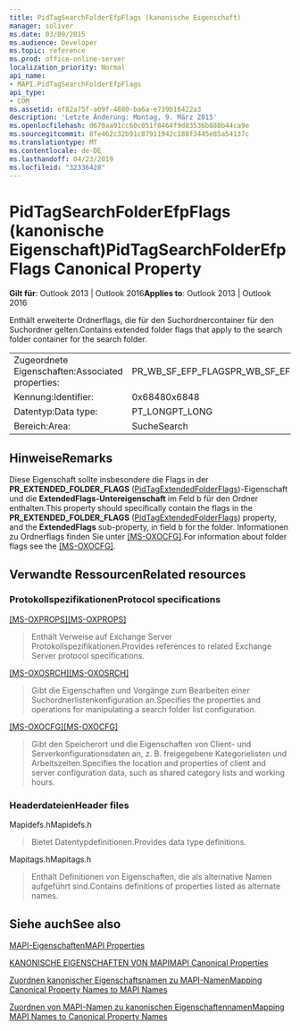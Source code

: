 ```yaml
---
title: PidTagSearchFolderEfpFlags (kanonische Eigenschaft)
manager: soliver
ms.date: 03/09/2015
ms.audience: Developer
ms.topic: reference
ms.prod: office-online-server
localization_priority: Normal
api_name:
- MAPI.PidTagSearchFolderEfpFlags
api_type:
- COM
ms.assetid: ef82a75f-a09f-4880-ba6a-e739b16422a3
description: 'Letzte Änderung: Montag, 9. März 2015'
ms.openlocfilehash: d670aa91cc60c051f8464f9d83536b888b44ca9e
ms.sourcegitcommit: 8fe462c32b91c87911942c188f3445e85a54137c
ms.translationtype: MT
ms.contentlocale: de-DE
ms.lasthandoff: 04/23/2019
ms.locfileid: "32336428"
---
```

# <a name="pidtagsearchfolderefpflags-canonical-property"></a><span data-ttu-id="53543-103">PidTagSearchFolderEfpFlags (kanonische Eigenschaft)</span><span class="sxs-lookup"><span data-stu-id="53543-103">PidTagSearchFolderEfpFlags Canonical Property</span></span>

  
  
<span data-ttu-id="53543-104">**Gilt für**: Outlook 2013 | Outlook 2016</span><span class="sxs-lookup"><span data-stu-id="53543-104">**Applies to**: Outlook 2013 | Outlook 2016</span></span> 
  
<span data-ttu-id="53543-105">Enthält erweiterte Ordnerflags, die für den Suchordnercontainer für den Suchordner gelten.</span><span class="sxs-lookup"><span data-stu-id="53543-105">Contains extended folder flags that apply to the search folder container for the search folder.</span></span>
  
|||
|:-----|:-----|
|<span data-ttu-id="53543-106">Zugeordnete Eigenschaften:</span><span class="sxs-lookup"><span data-stu-id="53543-106">Associated properties:</span></span>  <br/> |<span data-ttu-id="53543-107">PR_WB_SF_EFP_FLAGS</span><span class="sxs-lookup"><span data-stu-id="53543-107">PR_WB_SF_EFP_FLAGS</span></span>  <br/> |
|<span data-ttu-id="53543-108">Kennung:</span><span class="sxs-lookup"><span data-stu-id="53543-108">Identifier:</span></span>  <br/> |<span data-ttu-id="53543-109">0x6848</span><span class="sxs-lookup"><span data-stu-id="53543-109">0x6848</span></span>  <br/> |
|<span data-ttu-id="53543-110">Datentyp:</span><span class="sxs-lookup"><span data-stu-id="53543-110">Data type:</span></span>  <br/> |<span data-ttu-id="53543-111">PT_LONG</span><span class="sxs-lookup"><span data-stu-id="53543-111">PT_LONG</span></span>  <br/> |
|<span data-ttu-id="53543-112">Bereich:</span><span class="sxs-lookup"><span data-stu-id="53543-112">Area:</span></span>  <br/> |<span data-ttu-id="53543-113">Suche</span><span class="sxs-lookup"><span data-stu-id="53543-113">Search</span></span>  <br/> |
   
## <a name="remarks"></a><span data-ttu-id="53543-114">Hinweise</span><span class="sxs-lookup"><span data-stu-id="53543-114">Remarks</span></span>

<span data-ttu-id="53543-115">Diese Eigenschaft sollte insbesondere die Flags in der **PR_EXTENDED_FOLDER_FLAGS** ([PidTagExtendedFolderFlags](pidtagextendedfolderflags-canonical-property.md))-Eigenschaft und die **ExtendedFlags-Untereigenschaft** im Feld b für den Ordner enthalten.</span><span class="sxs-lookup"><span data-stu-id="53543-115">This property should specifically contain the flags in the **PR_EXTENDED_FOLDER_FLAGS** ([PidTagExtendedFolderFlags](pidtagextendedfolderflags-canonical-property.md)) property, and the **ExtendedFlags** sub-property, in field b for the folder.</span></span> <span data-ttu-id="53543-116">Informationen zu Ordnerflags finden Sie unter [[MS-OXOCFG]](https://msdn.microsoft.com/library/7d466dd5-c156-4da9-9a01-75c78e7e1a67%28Office.15%29.aspx).</span><span class="sxs-lookup"><span data-stu-id="53543-116">For information about folder flags see the [[MS-OXOCFG]](https://msdn.microsoft.com/library/7d466dd5-c156-4da9-9a01-75c78e7e1a67%28Office.15%29.aspx).</span></span>
  
## <a name="related-resources"></a><span data-ttu-id="53543-117">Verwandte Ressourcen</span><span class="sxs-lookup"><span data-stu-id="53543-117">Related resources</span></span>

### <a name="protocol-specifications"></a><span data-ttu-id="53543-118">Protokollspezifikationen</span><span class="sxs-lookup"><span data-stu-id="53543-118">Protocol specifications</span></span>

<span data-ttu-id="53543-119">[[MS-OXPROPS]](https://msdn.microsoft.com/library/f6ab1613-aefe-447d-a49c-18217230b148%28Office.15%29.aspx)</span><span class="sxs-lookup"><span data-stu-id="53543-119">[[MS-OXPROPS]](https://msdn.microsoft.com/library/f6ab1613-aefe-447d-a49c-18217230b148%28Office.15%29.aspx)</span></span>
  
> <span data-ttu-id="53543-120">Enthält Verweise auf Exchange Server Protokollspezifikationen.</span><span class="sxs-lookup"><span data-stu-id="53543-120">Provides references to related Exchange Server protocol specifications.</span></span>
    
<span data-ttu-id="53543-121">[[MS-OXOSRCH]](https://msdn.microsoft.com/library/c72e49b8-78c7-4483-ad65-e46e9133673b%28Office.15%29.aspx)</span><span class="sxs-lookup"><span data-stu-id="53543-121">[[MS-OXOSRCH]](https://msdn.microsoft.com/library/c72e49b8-78c7-4483-ad65-e46e9133673b%28Office.15%29.aspx)</span></span>
  
> <span data-ttu-id="53543-122">Gibt die Eigenschaften und Vorgänge zum Bearbeiten einer Suchordnerlistenkonfiguration an.</span><span class="sxs-lookup"><span data-stu-id="53543-122">Specifies the properties and operations for manipulating a search folder list configuration.</span></span>
    
<span data-ttu-id="53543-123">[[MS-OXOCFG]](https://msdn.microsoft.com/library/7d466dd5-c156-4da9-9a01-75c78e7e1a67%28Office.15%29.aspx)</span><span class="sxs-lookup"><span data-stu-id="53543-123">[[MS-OXOCFG]](https://msdn.microsoft.com/library/7d466dd5-c156-4da9-9a01-75c78e7e1a67%28Office.15%29.aspx)</span></span>
  
> <span data-ttu-id="53543-124">Gibt den Speicherort und die Eigenschaften von Client- und Serverkonfigurationsdaten an, z. B. freigegebene Kategorielisten und Arbeitszeiten.</span><span class="sxs-lookup"><span data-stu-id="53543-124">Specifies the location and properties of client and server configuration data, such as shared category lists and working hours.</span></span>
    
### <a name="header-files"></a><span data-ttu-id="53543-125">Headerdateien</span><span class="sxs-lookup"><span data-stu-id="53543-125">Header files</span></span>

<span data-ttu-id="53543-126">Mapidefs.h</span><span class="sxs-lookup"><span data-stu-id="53543-126">Mapidefs.h</span></span>
  
> <span data-ttu-id="53543-127">Bietet Datentypdefinitionen.</span><span class="sxs-lookup"><span data-stu-id="53543-127">Provides data type definitions.</span></span>
    
<span data-ttu-id="53543-128">Mapitags.h</span><span class="sxs-lookup"><span data-stu-id="53543-128">Mapitags.h</span></span>
  
> <span data-ttu-id="53543-129">Enthält Definitionen von Eigenschaften, die als alternative Namen aufgeführt sind.</span><span class="sxs-lookup"><span data-stu-id="53543-129">Contains definitions of properties listed as alternate names.</span></span>
    
## <a name="see-also"></a><span data-ttu-id="53543-130">Siehe auch</span><span class="sxs-lookup"><span data-stu-id="53543-130">See also</span></span>



[<span data-ttu-id="53543-131">MAPI-Eigenschaften</span><span class="sxs-lookup"><span data-stu-id="53543-131">MAPI Properties</span></span>](mapi-properties.md)
  
[<span data-ttu-id="53543-132">KANONISCHE EIGENSCHAFTEN VON MAPI</span><span class="sxs-lookup"><span data-stu-id="53543-132">MAPI Canonical Properties</span></span>](mapi-canonical-properties.md)
  
[<span data-ttu-id="53543-133">Zuordnen kanonischer Eigenschaftsnamen zu MAPI-Namen</span><span class="sxs-lookup"><span data-stu-id="53543-133">Mapping Canonical Property Names to MAPI Names</span></span>](mapping-canonical-property-names-to-mapi-names.md)
  
[<span data-ttu-id="53543-134">Zuordnen von MAPI-Namen zu kanonischen Eigenschaftennamen</span><span class="sxs-lookup"><span data-stu-id="53543-134">Mapping MAPI Names to Canonical Property Names</span></span>](mapping-mapi-names-to-canonical-property-names.md)

